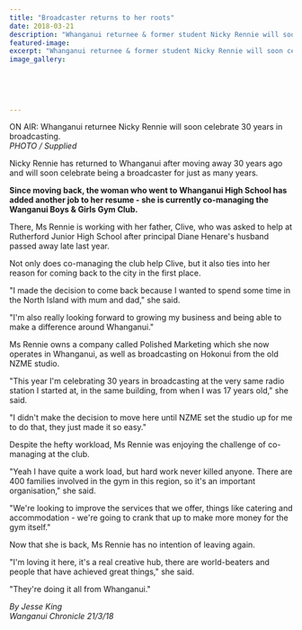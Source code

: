 ```yaml
---
title: "Broadcaster returns to her roots"
date: 2018-03-21
description: "Whanganui returnee & former student Nicky Rennie will soon celebrate 30 years in broadcasting..."
featured-image: 
excerpt: "Whanganui returnee & former student Nicky Rennie will soon celebrate 30 years in broadcasting."
image_gallery:
	
	
	
	
	
---
```


<p><span>ON AIR: Whanganui returnee Nicky Rennie will soon celebrate 30 years in broadcasting. <br /><em>PHOTO / Supplied</em></span></p>
<p class="element element-paragraph">Nicky Rennie has returned to Whanganui after moving away 30 years ago and will soon celebrate being a broadcaster for just as many years.</p>
<p class="element element-paragraph"><strong>Since moving back, the woman who went to Whanganui High School has added another job to her resume - she is currently co-managing the Wanganui Boys &amp; Girls Gym Club.</strong></p>
<p class="element element-paragraph">There, Ms Rennie is working with her father, Clive, who was asked to help at Rutherford Junior High School after principal Diane Henare's husband passed away late last year.</p>
<p class="element element-paragraph">Not only does co-managing the club help Clive, but it also ties into her reason for coming back to the city in the first place.</p>
<p class="element element-paragraph">"I made the decision to come back because I wanted to spend some time in the North Island with mum and dad," she said.</p>
<p class="element element-paragraph">"I'm also really looking forward to growing my business and being able to make a difference around Whanganui."</p>
<p class="element element-paragraph">Ms Rennie owns a company called Polished Marketing which she now operates in Whanganui, as well as broadcasting on Hokonui from the old NZME studio.</p>
<p class="element element-paragraph">"This year I'm celebrating 30 years in broadcasting at the very same radio station I started at, in the same building, from when I was 17 years old," she said.</p>
<p class="element element-paragraph">"I didn't make the decision to move here until NZME set the studio up for me to do that, they just made it so easy."</p>
<p class="element element-paragraph">Despite the hefty workload, Ms Rennie was enjoying the challenge of co-managing at the club.</p>
<p class="element element-paragraph">"Yeah I have quite a work load, but hard work never killed anyone. There are 400 families involved in the gym in this region, so it's an important organisation," she said.</p>
<p class="element element-paragraph">"We're looking to improve the services that we offer, things like catering and accommodation - we're going to crank that up to make more money for the gym itself."</p>
<p class="element element-paragraph">Now that she is back, Ms Rennie has no intention of leaving again.</p>
<p class="element element-paragraph">"I'm loving it here, it's a real creative hub, there are world-beaters and people that have achieved great things," she said.</p>
<p class="element element-paragraph">"They're doing it all from Whanganui."</p>
<p><em>By Jesse King</em><br /><em>Wanganui Chronicle 21/3/18</em></p>

